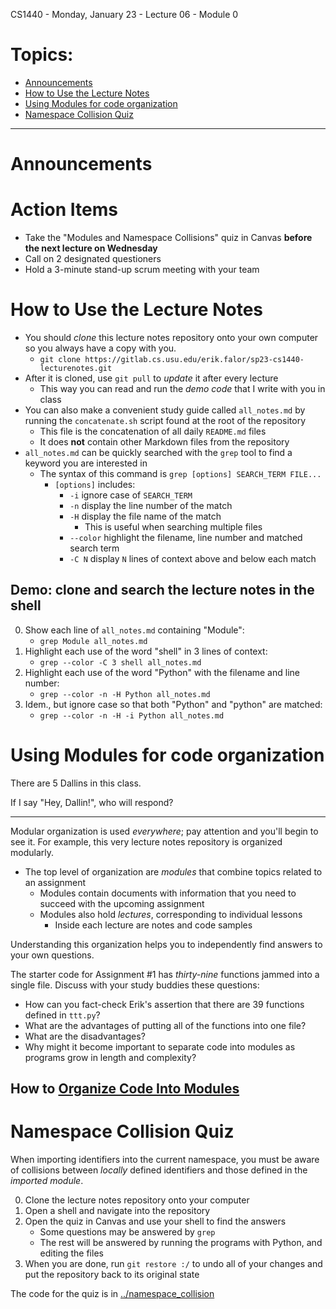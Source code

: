CS1440 - Monday, January 23 - Lecture 06 - Module 0

# Topics:
* [Announcements](#announcements)
* [How to Use the Lecture Notes](#how-to-use-the-lecture-notes)
* [Using Modules for code organization](#using-modules-for-code-organization)
* [Namespace Collision Quiz](#namespace-collision-quiz)


------------------------------------------------------------
# Announcements


# Action Items

*   Take the "Modules and Namespace Collisions" quiz in Canvas **before the next lecture on Wednesday**
*	Call on 2 designated questioners
*	Hold a 3-minute stand-up scrum meeting with your team



# How to Use the Lecture Notes

*   You should *clone* this lecture notes repository onto your own computer so you always have a copy with you.
    *   `git clone https://gitlab.cs.usu.edu/erik.falor/sp23-cs1440-lecturenotes.git`
*   After it is cloned, use `git pull` to *update* it after every lecture
    *   This way you can read and run the *demo code* that I write with you in class
*   You can also make a convenient study guide called `all_notes.md` by running the `concatenate.sh` script found at the root of the repository
    *   This file is the concatenation of all daily `README.md` files
    *   It does **not** contain other Markdown files from the repository
*   `all_notes.md` can be quickly searched with the `grep` tool to find a keyword you are interested in
    *   The syntax of this command is `grep [options] SEARCH_TERM FILE...`
        *   `[options]` includes:
            *   `-i` ignore case of `SEARCH_TERM`
            *   `-n` display the line number of the match
            *   `-H` display the file name of the match
                *   This is useful when searching multiple files
            *   `--color` highlight the filename, line number and matched search term
            *   `-C N` display `N` lines of context above and below each match


## Demo: clone and search the lecture notes in the shell

0.  Show each line of `all_notes.md` containing "Module":
    *   `grep Module all_notes.md`
1.  Highlight each use of the word "shell" in 3 lines of context:
    *   `grep --color -C 3 shell all_notes.md`
2.  Highlight each use of the word "Python" with the filename and line number:
    *   `grep --color -n -H Python all_notes.md`
3.  Idem., but ignore case so that both "Python" and "python" are matched:
    *   `grep --color -n -H -i Python all_notes.md`



# Using Modules for code organization

There are 5 Dallins in this class.

If I say "Hey, Dallin!", who will respond?

----

Modular organization is used *everywhere*; pay attention and you'll begin to see it.  For example, this very lecture notes repository is organized modularly.

*   The top level of organization are *modules* that combine topics related to an assignment
    *   Modules contain documents with information that you need to succeed with the upcoming assignment
    *   Modules also hold *lectures*, corresponding to individual lessons
        *   Inside each lecture are notes and code samples 

Understanding this organization helps you to independently find answers to your own questions.


The starter code for Assignment #1 has *thirty-nine* functions jammed into a single file.  Discuss with your study buddies these questions:

*   How can you fact-check Erik's assertion that there are 39 functions defined in `ttt.py`?
*   What are the advantages of putting all of the functions into one file?
*   What are the disadvantages?
*   Why might it become important to separate code into modules as programs grow in length and complexity?


## How to [Organize Code Into Modules](../Organizing_Code_Into_Modules.md)



# Namespace Collision Quiz

When importing identifiers into the current namespace, you must be aware of
collisions between *locally* defined identifiers and those defined in the
*imported module*.

0.  Clone the lecture notes repository onto your computer
0.  Open a shell and navigate into the repository
0.  Open the quiz in Canvas and use your shell to find the answers
    *   Some questions may be answered by `grep`
    *   The rest will be answered by running the programs with Python, and editing the files
0.  When you are done, run `git restore :/` to undo all of your changes and put the repository back to its original state

The code for the quiz is in [../namespace_collision](../namespace_collision) 



